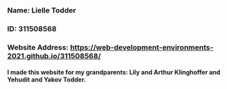 ### Name: Lielle Todder
### ID: 311508568
### Website Address: https://web-development-environments-2021.github.io/311508568/

#### I made this website for my grandparents: Lily and Arthur Klinghoffer and Yehudit and Yakov Todder.
